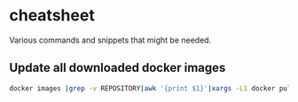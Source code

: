 # cheatsheet

 Various commands and snippets that might be needed.
## Update all downloaded docker images
````bash
docker images |grep -v REPOSITORY|awk '{print $1}'|xargs -L1 docker pull
